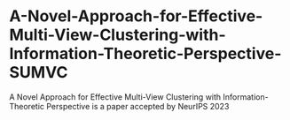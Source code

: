 # A-Novel-Approach-for-Effective-Multi-View-Clustering-with-Information-Theoretic-Perspective-SUMVC
A Novel Approach for Effective Multi-View Clustering with Information-Theoretic Perspective is a paper accepted by NeurIPS 2023
